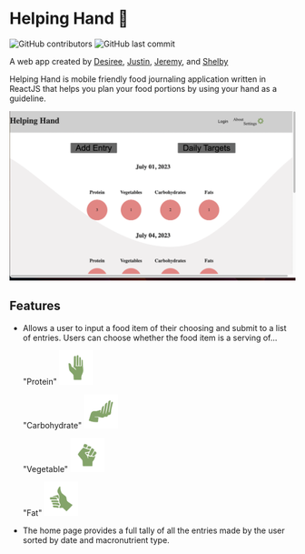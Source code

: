 <!-- helping-hand created by
1. Desiree
2. Justin
3. Jeremy
4. Shelby -->

# Helping Hand :wave:

![GitHub contributors](https://img.shields.io/github/contributors/descush/helping-hand) ![GitHub last commit](https://img.shields.io/github/last-commit/descush/helping-hand)

A web app created by [Desiree](https://github.com/descush), [Justin](https://github.com/jgreener6), [Jeremy](https://github.com/jlschlossman), and [Shelby]()

Helping Hand is mobile friendly food journaling application written in ReactJS that helps you plan your food portions by using your hand as a guideline.

![Helping Hand App](../helping-hand/src/Assets/appimg.png)
## Features

- Allows a user to input a food item of their choosing and submit to a list of entries. Users can choose whether the food item is a serving of...


    "Protein"
    <img src="../helping-hand/src/Assets/palm.png" height="60" width="60" >
     
    "Carbohydrate"
    <img src="../helping-hand/src/Assets/cuppedHand.png" height="60" width="60" >

    "Vegetable"
    <img src="../helping-hand/src/Assets/fist.png" height="60" width="60" >

    "Fat"
    <img src="../helping-hand/src/Assets/thumb.png" height="60" width="60" >

- The home page provides a full tally of all the entries made by the user sorted by date and macronutrient type.

